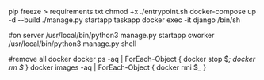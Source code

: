 pip freeze > requirements.txt
chmod +x ./entrypoint.sh
docker-compose up -d --build
./manage.py startapp taskapp
docker exec -it django /bin/sh

#on server
/usr/local/bin/python3 manage.py startapp cworker
/usr/local/bin/python3 manage.py shell

#remove all docker
docker ps -aq | ForEach-Object { docker stop $_; docker rm $_ }
docker images -aq | ForEach-Object { docker rmi $_ }


